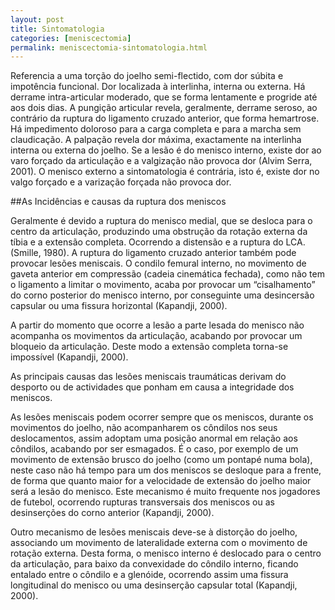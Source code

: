 ```yaml
---
layout: post
title: Sintomatologia
categories: [meniscectomia]
permalink: meniscectomia-sintomatologia.html
---
```


Referencia a uma torção do joelho semi-flectido, com dor súbita e impotência funcional. Dor localizada à interlinha, interna ou externa. Há derrame intra-articular moderado, que se forma lentamente e progride até aos dois dias. A pungição articular revela, geralmente, derrame seroso, ao contrário da ruptura do ligamento cruzado anterior, que forma hemartrose. Há impedimento doloroso para a carga completa e para a marcha sem claudicação. A palpação revela dor máxima, exactamente na interlinha interna ou externa do joelho. Se a lesão é do menisco interno, existe dor ao varo forçado da articulação e a valgização não provoca dor (Alvim Serra, 2001). O menisco externo a sintomatologia é contrária, isto é, existe dor no valgo forçado e a varização forçada não provoca dor.

##As Incidências e causas da ruptura dos meniscos

Geralmente é devido a ruptura do menisco medial, que se desloca para o centro da articulação, produzindo uma obstrução da rotação externa da tíbia e a extensão completa. Ocorrendo a distensão e a ruptura do LCA. (Smille, 1980). A ruptura do ligamento cruzado anterior também pode provocar lesões meniscais. O condilo femural interno, no movimento de gaveta anterior em compressão (cadeia cinemática fechada), como não tem o ligamento a limitar o movimento, acaba por provocar um “cisalhamento” do corno posterior do menisco interno, por conseguinte uma desincersão capsular ou uma fissura horizontal (Kapandji, 2000).

A partir do momento que ocorre a lesão a parte lesada do menisco não acompanha os movimentos da articulação, acabando por provocar um bloqueio da articulação. Deste modo a extensão completa torna-se impossível (Kapandji, 2000).

As principais causas das lesões meniscais traumáticas derivam do desporto ou de actividades que ponham em causa a integridade dos meniscos.

As lesões meniscais podem ocorrer sempre que os meniscos, durante os movimentos do joelho, não acompanharem os côndilos nos seus deslocamentos, assim adoptam uma posição anormal em relação aos côndilos, acabando por ser esmagados. É o caso, por exemplo de um movimento de extensão brusco do joelho (como um pontapé numa bola), neste caso não há tempo para um dos meniscos se desloque para a frente, de forma que quanto maior for a velocidade de extensão do joelho maior será a lesão do menisco. Este mecanismo é muito frequente nos jogadores de futebol, ocorrendo rupturas transversais dos meniscos ou as desinserções do corno anterior (Kapandji, 2000).

Outro mecanismo de lesões meniscais deve-se à distorção do joelho, associando um movimento de lateralidade externa com o movimento de rotação externa. Desta forma, o menisco interno é deslocado para o centro da articulação, para baixo da convexidade do côndilo interno, ficando entalado entre o côndilo e a glenóide, ocorrendo assim uma fissura longitudinal do menisco ou uma desinserção capsular total (Kapandji, 2000).
